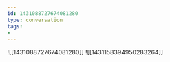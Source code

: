 ```yaml
---
id: 1431088727674081280
type: conversation
tags:
- 
---
```

![[1431088727674081280]]
![[1431158394950283264]]

